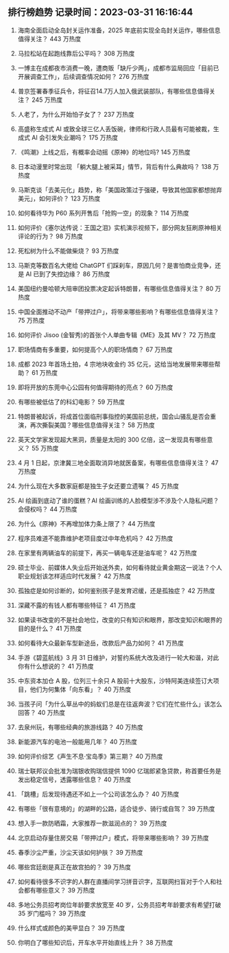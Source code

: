 
## 排行榜趋势 记录时间：2023-03-31 16:16:44
  
  1. 海南全面启动全岛封关运作准备，2025 年底前实现全岛封关运作，哪些信息值得关注？ 443 万热度
    
  2. 马拉松站在起跑线靠后公平吗？ 308 万热度
    
  3. 一博主在成都夜市消费一晚，遭商贩「缺斤少两」，成都市监局回应「目前已开展调查工作」，后续调查情况如何？ 276 万热度
    
  4. 普京签署春季征兵令，将征召14.7万人加入俄武装部队，有哪些信息值得关注？ 245 万热度
    
  5. 人老了，为什么开始怕子女了？ 237 万热度
    
  6. 高盛称生成式 AI 或致全球三亿人丢饭碗，律师和行政人员最有可能被裁，生成式 AI 会引发失业潮吗？ 175 万热度
    
  7. 《鸣潮》上线之后，有概率会动摇《原神》的地位吗? 145 万热度
    
  8. 日本动漫里时常出现 「躺大腿上被采耳」情节，背后有什么典故吗？ 138 万热度
    
  9. 马斯克谈「去美元化」趋势，称「美国政策过于强硬，导致其他国家都想抛弃美元」，如何评价？ 123 万热度
    
  10. 如何看待华为 P60 系列开售后「抢购一空」的现象？ 114 万热度
    
  11. 如何评价《塞尔达传说：王国之泪》实机演示视频下，部分网友狂刷原神相关评论的行为？ 98 万热度
    
  12. 死松树为什么不能做柴烧？ 93 万热度
    
  13. 马斯克等数百名大佬给 ChatGPT 们踩刹车，原因几何？是害怕商业竞争，还是 AI 已到了失控边缘？ 86 万热度
    
  14. 美国纽约曼哈顿大陪审团投票决定起诉特朗普，有哪些信息值得关注？ 80 万热度
    
  15. 中国全面推动不动产「带押过户」，将带来哪些影响？有哪些信息值得关注？ 75 万热度
    
  16. 如何评价 Jisoo (金智秀)的首张个人单曲专辑《ME》及其 MV？ 72 万热度
    
  17. 职场情商有多重要，如何提高个人的职场情商？ 67 万热度
    
  18. 成都 2023 年首场土拍，4 宗地块收金约 35 亿元，这给当地发展带来哪些帮助？ 61 万热度
    
  19. 即将开放的东莞中心公园有何值得期待的亮点？ 60 万热度
    
  20. 有哪些被低估了的科幻电影？ 59 万热度
    
  21. 特朗普被起诉，将成首位面临刑事指控的美国前总统，国会山骚乱是否会重演，再次撕裂美国？哪些信息值得关注？ 58 万热度
    
  22. 英天文学家发现超大黑洞，质量是太阳的 300 亿倍，这一发现具有哪些意义？ 55 万热度
    
  23. 4 月 1 日起，京津冀三地全面取消异地就医备案，有哪些信息值得关注？ 47 万热度
    
  24. 为什么现在大多数家庭都是独生子女还要立遗嘱？ 45 万热度
    
  25. AI 绘画到底动了谁的蛋糕？AI 绘画训练的人脸模型涉不涉及个人隐私问题？会侵权吗？ 44 万热度
    
  26. 为什么《原神》不再增加体力条上限了？ 44 万热度
    
  27. 程序员难道不能靠维护老项目度过中年危机吗？ 42 万热度
    
  28. 在家里有两辆油车的前提下，再买一辆电车还是油车呢？ 42 万热度
    
  29. 硕士毕业、前媒体人失业后开始送外卖，如何看待就业黄金期这一说法？个人职业规划该怎样适应时代发展？ 42 万热度
    
  30. 孤独症是如何诊断的，如何鉴别孩子是发育迟缓，还是孤独症？ 42 万热度
    
  31. 深藏不露的有钱人都有哪些特征？ 41 万热度
    
  32. 如果读书改变的不是社会地位，改变的只有知识和眼界，那改变知识和眼界的目的是什么？ 41 万热度
    
  33. 如何看待大众最新车型新途岳，改款后产品力如何？ 41 万热度
    
  34. 手游《碧蓝航线》3 月 31 日维护，对誓约系统大改及进行一轮大和谐，对此你有什么想说的？ 41 万热度
    
  35. 中东资本加仓 A 股，位列三十余只 A 股前十大股东，沙特阿美连续签订大项目，他们为何集体「向东看」？ 40 万热度
    
  36. 当孩子问「为什么草丛中的蚂蚁们总是在往返奔波？它们在忙些什么」该怎么回答？ 40 万热度
    
  37. 去泉州玩，有哪些经典的旅游线路？ 40 万热度
    
  38. 新能源汽车的电池一般能用几年？ 40 万热度
    
  39. 如何评价综艺《声生不息·宝岛季》第三期？ 40 万热度
    
  40. 瑞士联邦议会批准为瑞银收购瑞信提供 1090 亿瑞郎紧急贷款，称首要任务是发出稳定信号，透露哪些信息？ 40 万热度
    
  41. 「跳槽」后发现待遇还不如上一个公司该怎么办？ 40 万热度
    
  42. 有哪些「很有意境的」的湖畔的公路，适合徒步、骑行或自驾？ 39 万热度
    
  43. 想入手一款防晒霜，大家推荐一款滋润点的？ 39 万热度
    
  44. 北京启动存量住房交易「带押过户」模式，将带来哪些影响？ 39 万热度
    
  45. 春季沙尘严重，沙尘天该如何护肤？ 39 万热度
    
  46. 哪些宫廷剧是真正在故宫拍的？ 39 万热度
    
  47. 如何看待很多不识字的人群在直播间学习拼音识字，互联网扫盲对于个人和社会都有哪些意义？ 39 万热度
    
  48. 多地公务员招考岗位年龄要求放宽至 40 岁，公务员招考年龄要求有希望打破 35 岁门槛吗？ 39 万热度
    
  49. 什么样式或颜色的美甲显白？ 39 万热度
    
  50. 你明白了哪些知识后，开车水平开始直线上升？ 38 万热度
    